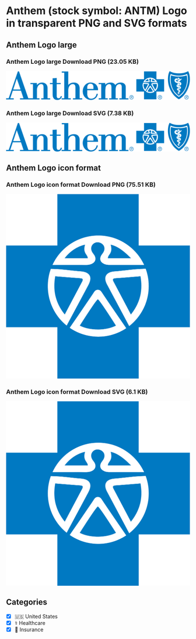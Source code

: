 # Anthem (stock symbol: ANTM) Logo in transparent PNG and SVG formats

## Anthem Logo large

### Anthem Logo large Download PNG (23.05 KB)

![Anthem Logo large Download PNG (23.05 KB)](/img/orig/ANTM_BIG-fcc7b541.png)

### Anthem Logo large Download SVG (7.38 KB)

![Anthem Logo large Download SVG (7.38 KB)](/img/orig/ANTM_BIG-bf3f6d2c.svg)

## Anthem Logo icon format

### Anthem Logo icon format Download PNG (75.51 KB)

![Anthem Logo icon format Download PNG (75.51 KB)](/img/orig/ANTM-5d7461c2.png)

### Anthem Logo icon format Download SVG (6.1 KB)

![Anthem Logo icon format Download SVG (6.1 KB)](/img/orig/ANTM-e3efb1db.svg)



## Categories
- [x] 🇺🇸 United States
- [x] ⚕️ Healthcare
- [x] 🏦 Insurance
